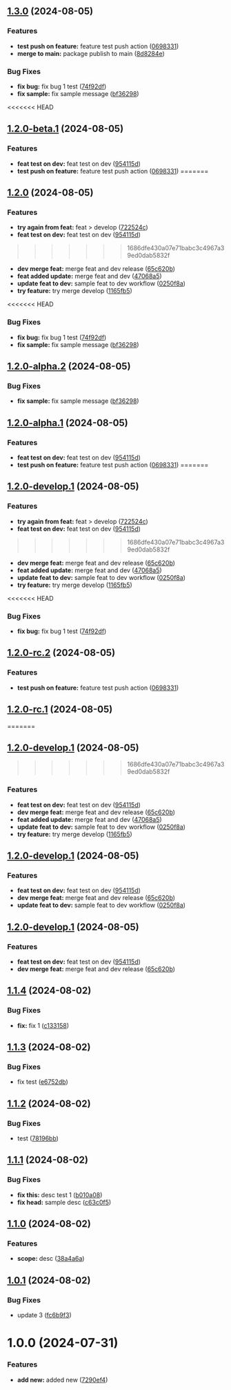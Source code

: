 ## [1.3.0](https://github.com/rontea/theme_wf/compare/1.2.0...1.3.0) (2024-08-05)

### Features

* **test push on feature:** feature test push action ([0698331](https://github.com/rontea/theme_wf/commit/069833178f004231e590aa76bec4f74f241bce5d))
* **merge to main:** package publish to main ([8d8284e](https://github.com/rontea/theme_wf/commit/8d8284ec183dc9276d50654be7abc927e0ba2b22))

### Bug Fixes

* **fix bug:** fix bug 1 test ([74f92df](https://github.com/rontea/theme_wf/commit/74f92dfdc8cbc92a9a7573b1b51eed2d1825c728))
* **fix sample:** fix sample message ([bf36298](https://github.com/rontea/theme_wf/commit/bf36298a75bb72d0e4b0371846207d23254aa8c8))

<<<<<<< HEAD
## [1.2.0-beta.1](https://github.com/rontea/theme_wf/compare/1.1.4...1.2.0-beta.1) (2024-08-05)

### Features

* **feat test on dev:** feat test on dev ([954115d](https://github.com/rontea/theme_wf/commit/954115db7242aab7e2b6dbe41ee37a31bcec2a57))
* **test push on feature:** feature test push action ([0698331](https://github.com/rontea/theme_wf/commit/069833178f004231e590aa76bec4f74f241bce5d))
=======
## [1.2.0](https://github.com/rontea/theme_wf/compare/1.1.4...1.2.0) (2024-08-05)

### Features

* **try again from feat:** feat > develop ([722524c](https://github.com/rontea/theme_wf/commit/722524cd7331ca33e1fda694c862850fb71cb1eb))
* **feat test on dev:** feat test on dev ([954115d](https://github.com/rontea/theme_wf/commit/954115db7242aab7e2b6dbe41ee37a31bcec2a57))
>>>>>>> 1686dfe430a07e71babc3c4967a39ed0dab5832f
* **dev merge feat:** merge feat and dev release ([65c620b](https://github.com/rontea/theme_wf/commit/65c620b2010f33d847cd19041b62dc71b2404087))
* **feat added update:** merge feat and dev ([47068a5](https://github.com/rontea/theme_wf/commit/47068a50448c1d671cc59cb169dc008b3bf5f3c1))
* **update feat to dev:** sample feat to dev workflow ([0250f8a](https://github.com/rontea/theme_wf/commit/0250f8a83c198aca4f37f396928386be8263129c))
* **try feature:** try merge develop ([1165fb5](https://github.com/rontea/theme_wf/commit/1165fb5d0f20b065a7495771d823cac56b98dca4))

<<<<<<< HEAD
### Bug Fixes

* **fix bug:** fix bug 1 test ([74f92df](https://github.com/rontea/theme_wf/commit/74f92dfdc8cbc92a9a7573b1b51eed2d1825c728))
* **fix sample:** fix sample message ([bf36298](https://github.com/rontea/theme_wf/commit/bf36298a75bb72d0e4b0371846207d23254aa8c8))

## [1.2.0-alpha.2](https://github.com/rontea/theme_wf/compare/1.2.0-alpha.1...1.2.0-alpha.2) (2024-08-05)

### Bug Fixes

* **fix sample:** fix sample message ([bf36298](https://github.com/rontea/theme_wf/commit/bf36298a75bb72d0e4b0371846207d23254aa8c8))

## [1.2.0-alpha.1](https://github.com/rontea/theme_wf/compare/1.1.4...1.2.0-alpha.1) (2024-08-05)

### Features

* **feat test on dev:** feat test on dev ([954115d](https://github.com/rontea/theme_wf/commit/954115db7242aab7e2b6dbe41ee37a31bcec2a57))
* **test push on feature:** feature test push action ([0698331](https://github.com/rontea/theme_wf/commit/069833178f004231e590aa76bec4f74f241bce5d))
=======
## [1.2.0-develop.1](https://github.com/rontea/theme_wf/compare/1.1.4...1.2.0-develop.1) (2024-08-05)

### Features

* **try again from feat:** feat > develop ([722524c](https://github.com/rontea/theme_wf/commit/722524cd7331ca33e1fda694c862850fb71cb1eb))
* **feat test on dev:** feat test on dev ([954115d](https://github.com/rontea/theme_wf/commit/954115db7242aab7e2b6dbe41ee37a31bcec2a57))
>>>>>>> 1686dfe430a07e71babc3c4967a39ed0dab5832f
* **dev merge feat:** merge feat and dev release ([65c620b](https://github.com/rontea/theme_wf/commit/65c620b2010f33d847cd19041b62dc71b2404087))
* **feat added update:** merge feat and dev ([47068a5](https://github.com/rontea/theme_wf/commit/47068a50448c1d671cc59cb169dc008b3bf5f3c1))
* **update feat to dev:** sample feat to dev workflow ([0250f8a](https://github.com/rontea/theme_wf/commit/0250f8a83c198aca4f37f396928386be8263129c))
* **try feature:** try merge develop ([1165fb5](https://github.com/rontea/theme_wf/commit/1165fb5d0f20b065a7495771d823cac56b98dca4))

<<<<<<< HEAD
### Bug Fixes

* **fix bug:** fix bug 1 test ([74f92df](https://github.com/rontea/theme_wf/commit/74f92dfdc8cbc92a9a7573b1b51eed2d1825c728))

## [1.2.0-rc.2](https://github.com/rontea/theme_wf/compare/1.2.0-rc.1...1.2.0-rc.2) (2024-08-05)

### Features

* **test push on feature:** feature test push action ([0698331](https://github.com/rontea/theme_wf/commit/069833178f004231e590aa76bec4f74f241bce5d))

## [1.2.0-rc.1](https://github.com/rontea/theme_wf/compare/1.1.4...1.2.0-rc.1) (2024-08-05)
=======
## [1.2.0-develop.1](https://github.com/rontea/theme_wf/compare/1.1.4...1.2.0-develop.1) (2024-08-05)
>>>>>>> 1686dfe430a07e71babc3c4967a39ed0dab5832f

### Features

* **feat test on dev:** feat test on dev ([954115d](https://github.com/rontea/theme_wf/commit/954115db7242aab7e2b6dbe41ee37a31bcec2a57))
* **dev merge feat:** merge feat and dev release ([65c620b](https://github.com/rontea/theme_wf/commit/65c620b2010f33d847cd19041b62dc71b2404087))
* **feat added update:** merge feat and dev ([47068a5](https://github.com/rontea/theme_wf/commit/47068a50448c1d671cc59cb169dc008b3bf5f3c1))
* **update feat to dev:** sample feat to dev workflow ([0250f8a](https://github.com/rontea/theme_wf/commit/0250f8a83c198aca4f37f396928386be8263129c))
* **try feature:** try merge develop ([1165fb5](https://github.com/rontea/theme_wf/commit/1165fb5d0f20b065a7495771d823cac56b98dca4))

## [1.2.0-develop.1](https://github.com/rontea/theme_wf/compare/1.1.4...1.2.0-develop.1) (2024-08-05)

### Features

* **feat test on dev:** feat test on dev ([954115d](https://github.com/rontea/theme_wf/commit/954115db7242aab7e2b6dbe41ee37a31bcec2a57))
* **dev merge feat:** merge feat and dev release ([65c620b](https://github.com/rontea/theme_wf/commit/65c620b2010f33d847cd19041b62dc71b2404087))
* **update feat to dev:** sample feat to dev workflow ([0250f8a](https://github.com/rontea/theme_wf/commit/0250f8a83c198aca4f37f396928386be8263129c))

## [1.2.0-develop.1](https://github.com/rontea/theme_wf/compare/1.1.4...1.2.0-develop.1) (2024-08-05)

### Features

* **feat test on dev:** feat test on dev ([954115d](https://github.com/rontea/theme_wf/commit/954115db7242aab7e2b6dbe41ee37a31bcec2a57))
* **dev merge feat:** merge feat and dev release ([65c620b](https://github.com/rontea/theme_wf/commit/65c620b2010f33d847cd19041b62dc71b2404087))

## [1.1.4](https://github.com/rontea/theme_wf/compare/1.1.3...1.1.4) (2024-08-02)

### Bug Fixes

* **fix:** fix 1 ([c133158](https://github.com/rontea/theme_wf/commit/c133158c002138ed42cc76bea0d07e1cb397acd2))

## [1.1.3](https://github.com/rontea/theme_wf/compare/1.1.2...1.1.3) (2024-08-02)

### Bug Fixes

* fix test ([e6752db](https://github.com/rontea/theme_wf/commit/e6752db7ca57a697dd682f90c0e0a5e2e6a1a9de))

## [1.1.2](https://github.com/rontea/theme_wf/compare/1.1.1...1.1.2) (2024-08-02)

### Bug Fixes

* test ([78196bb](https://github.com/rontea/theme_wf/commit/78196bb221f607846c3d3afe5968d8f830fd933f))

## [1.1.1](https://github.com/rontea/theme_wf/compare/1.1.0...1.1.1) (2024-08-02)

### Bug Fixes

* **fix this:** desc test 1 ([b010a08](https://github.com/rontea/theme_wf/commit/b010a0862d43a9c2212bf5e95d8309206470facb))
* **fix head:** sample desc ([c63c0f5](https://github.com/rontea/theme_wf/commit/c63c0f597d98ade50da5f93b41f4fb9132d5b444))

## [1.1.0](https://github.com/rontea/theme_wf/compare/1.0.1...1.1.0) (2024-08-02)

### Features

* **scope:** desc ([38a4a6a](https://github.com/rontea/theme_wf/commit/38a4a6af6b47d766b003ad9c444fa219a5ef895d))

## [1.0.1](https://github.com/rontea/theme_wf/compare/v1.0.0...1.0.1) (2024-08-02)

### Bug Fixes

* update 3 ([fc6b9f3](https://github.com/rontea/theme_wf/commit/fc6b9f3eb312831f018d446ce6227bfec1857afa))

# 1.0.0 (2024-07-31)


### Features

* **add new:** added new ([7290ef4](https://github.com/rontea/theme_wf/commit/7290ef4a65453a0f8d50c4040460359816d85342))
